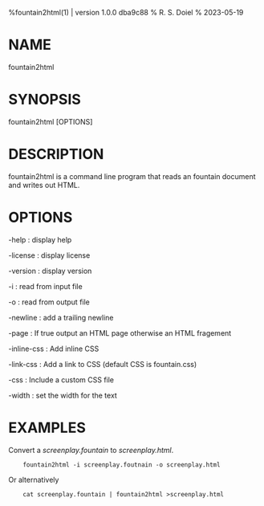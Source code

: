 %fountain2html(1) | version 1.0.0 dba9c88
% R. S. Doiel
% 2023-05-19

# NAME

fountain2html

# SYNOPSIS

fountain2html [OPTIONS] 

# DESCRIPTION

fountain2html is a command line program that reads an fountain document and writes out HTML.

# OPTIONS

-help
: display help

-license
: display license

-version
: display version

-i
: read from input file

-o
: read from output file

-newline
: add a trailing newline

-page
: If true output an HTML page otherwise an HTML fragement

-inline-css
: Add inline CSS

-link-css
: Add a link to CSS (default CSS is fountain.css)

-css
: Include a custom CSS file

-width
: set the width for the text


# EXAMPLES

Convert a *screenplay.fountain* to *screenplay.html*.

~~~
    fountain2html -i screenplay.foutnain -o screenplay.html
~~~

Or alternatively

~~~
    cat screenplay.fountain | fountain2html >screenplay.html
~~~


